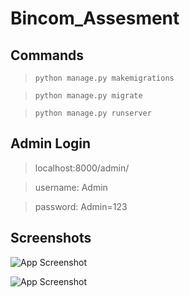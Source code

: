 # Bincom_Assesment

## Commands
>`python manage.py makemigrations`

>`python manage.py migrate`

>`python manage.py runserver`

## Admin Login
> localhost:8000/admin/

> username: Admin

> password: Admin=123

## Screenshots

![App Screenshot](https://res.cloudinary.com/geetechlab-com/image/upload/v1686668319/bincom/bincom1_yvhwdg.png)

![App Screenshot](https://res.cloudinary.com/geetechlab-com/image/upload/v1686668318/bincom/bincom2_nscrsb.png)
